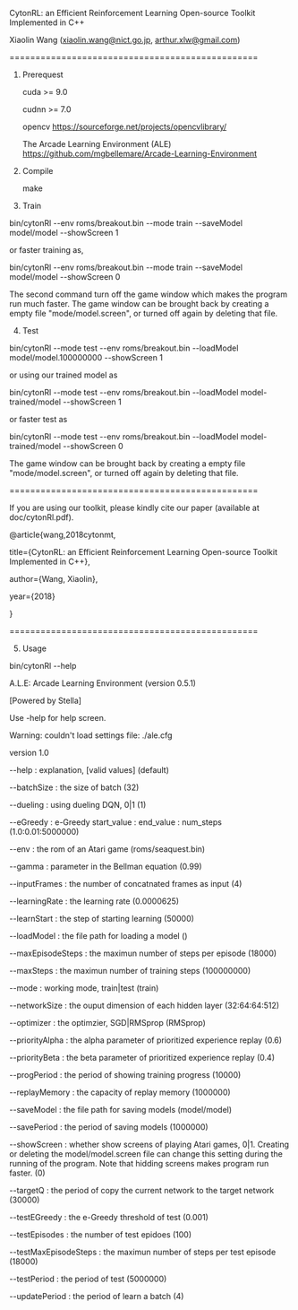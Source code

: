 CytonRL: an Efficient Reinforcement Learning Open-source Toolkit Implemented in C++

Xiaolin Wang (xiaolin.wang@nict.go.jp, arthur.xlw@gmail.com)

================================================

1) Prerequest

	cuda >= 9.0 

	cudnn >= 7.0

	opencv  https://sourceforge.net/projects/opencvlibrary/

	The Arcade Learning Environment (ALE)  https://github.com/mgbellemare/Arcade-Learning-Environment


2) Compile
	
	make

3) Train

bin/cytonRl --env roms/breakout.bin --mode train --saveModel model/model --showScreen 1

or faster training as,

bin/cytonRl --env roms/breakout.bin --mode train --saveModel model/model --showScreen 0  

The second command turn off the game window which makes the program run much faster. The game window can be brought back by creating a empty file "mode/model.screen", or turned off again by deleting that file.

4) Test

bin/cytonRl --mode test --env roms/breakout.bin  --loadModel model/model.100000000 --showScreen 1

or using our trained model as

bin/cytonRl --mode test --env roms/breakout.bin  --loadModel model-trained/model --showScreen 1

or faster test as

bin/cytonRl --mode test --env roms/breakout.bin  --loadModel model-trained/model --showScreen 0

The game window can be brought back by creating a empty file "mode/model.screen", or turned off again by deleting that file.

================================================

If you are using our toolkit, please kindly cite our paper (available at doc/cytonRl.pdf).

@article{wang,2018cytonmt,

  title={CytonRL: an Efficient Reinforcement Learning Open-source Toolkit Implemented in C++},

  author={Wang, Xiaolin},

  year={2018}

}

================================================


5) Usage

bin/cytonRl --help

A.L.E: Arcade Learning Environment (version 0.5.1)

[Powered by Stella]

Use -help for help screen.

Warning: couldn't load settings file: ./ale.cfg

version 1.0

--help :	explanation, [valid values] (default)

--batchSize :	the size of batch (32)

--dueling :	using dueling DQN, 0|1 (1)

--eGreedy :	e-Greedy  start_value : end_value : num_steps (1.0:0.01:5000000)

--env :	the rom of an Atari game (roms/seaquest.bin)

--gamma :	parameter in the Bellman equation (0.99)

--inputFrames :	the number of concatnated frames as input (4)

--learningRate :	the learning rate (0.0000625)


--learnStart :	the step of starting learning (50000)

--loadModel :	the file path for loading a model ()

--maxEpisodeSteps :	the maximun number of steps per episode (18000)

--maxSteps :	the maximun number of training steps (100000000)

--mode :	working mode, train|test (train)

--networkSize :	the ouput dimension of each hidden layer (32:64:64:512)

--optimizer :	the optimzier, SGD|RMSprop (RMSprop)

--priorityAlpha :	the alpha parameter of prioritized experience replay (0.6)

--priorityBeta :	the beta parameter of prioritized experience replay (0.4)

--progPeriod :	the period of showing training progress (10000)

--replayMemory :	the capacity of replay memory (1000000)

--saveModel :	the file path for saving models (model/model)

--savePeriod :	the period of saving models (1000000)

--showScreen :	whether show screens of playing Atari games, 0|1. Creating or deleting the model/model.screen file can change this setting during the running of the program. Note that hidding screens makes program run faster. (0)

--targetQ :	the period of copy the current network to the target network  (30000)

--testEGreedy :	the e-Greedy threshold of test (0.001)

--testEpisodes :	the number of test epidoes (100)

--testMaxEpisodeSteps :	the maximun number of steps per test episode (18000)

--testPeriod :	the period of test (5000000)

--updatePeriod :	the period of learn a batch (4)
